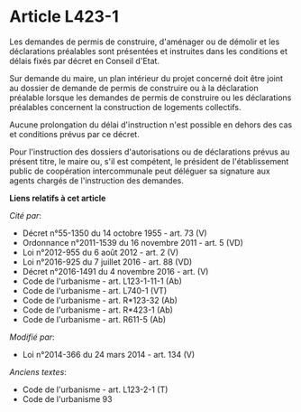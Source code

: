 # Article L423-1

Les demandes de permis de construire, d'aménager ou de démolir et les déclarations préalables sont présentées et instruites
dans les conditions et délais fixés par décret en Conseil d'Etat.

Sur demande du maire, un plan intérieur du projet concerné doit être joint au dossier de demande de permis de construire ou à
la déclaration préalable lorsque les demandes de permis de construire ou les déclarations préalables concernent la
construction de logements collectifs. 

Aucune prolongation du délai d'instruction n'est possible en dehors des cas et conditions prévus par ce décret.

Pour l'instruction des dossiers d'autorisations ou de déclarations prévus au présent titre, le maire ou, s'il est compétent,
le président de l'établissement public de coopération intercommunale peut déléguer sa signature aux agents chargés de
l'instruction des demandes.

**Liens relatifs à cet article**

_Cité par_:

  - Décret n°55-1350 du 14 octobre 1955 - art. 73 (V)
  - Ordonnance n°2011-1539 du 16 novembre 2011 - art. 5 (VD)
  - Loi n°2012-955 du 6 août 2012 - art. 2 (V)
  - Loi n°2016-925 du 7 juillet 2016 - art. 88 (VD)
  - Décret n°2016-1491 du 4 novembre 2016 - art. (V)
  - Code de l'urbanisme - art. L123-1-11-1 (Ab)
  - Code de l'urbanisme - art. L740-1 (VT)
  - Code de l'urbanisme - art. R*123-32 (Ab)
  - Code de l'urbanisme - art. R*423-1 (Ab)
  - Code de l'urbanisme - art. R611-5 (Ab)

_Modifié par_:

  - Loi n°2014-366 du 24 mars 2014 - art. 134 (V)

_Anciens textes_:

  - Code de l'urbanisme - art. L123-2-1 (T)
  - Code de l'urbanisme 93

